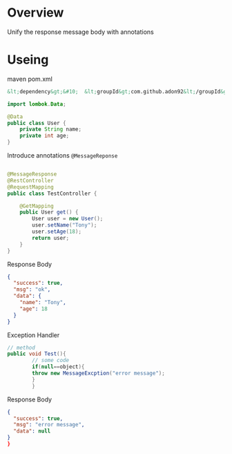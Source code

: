 # Overview

Unify the response message body with annotations

# Useing

maven pom.xml

```xml
&lt;dependency&gt;&#10;  &lt;groupId&gt;com.github.adon92&lt;/groupId&gt;&#10;  &lt;artifactId&gt;message-spring-boot-starter&lt;/artifactId&gt;&#10;  &lt;version&gt;1.0.0&lt;/version&gt;&#10;&lt;/dependency&gt;
```

```java
import lombok.Data;

@Data
public class User {
    private String name;
    private int age;
}

```

Introduce annotations `@MessageReponse`

```java

@MessageResponse
@RestController
@RequestMapping
public class TestController {

    @GetMapping
    public User get() {
        User user = new User();
        user.setName("Tony");
        user.setAge(18);
        return user;
    }
}
```

Response Body

```json
{
  "success": true,
  "msg": "ok",
  "data": {
    "name": "Tony",
    "age": 18
  }
}
```

Exception Handler

```java
// method
public void Test(){
        // some code
        if(null==object){
        throw new MessageExcption("error message");
        }
        }
```

Response Body

```json
{
  "success": true,
  "msg": "error message",
  "data": null
}
}
```
